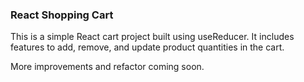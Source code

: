 ### React Shopping Cart

This is a simple React cart project built using useReducer.
It includes features to add, remove, and update product quantities in the cart.

More improvements and refactor coming soon.
